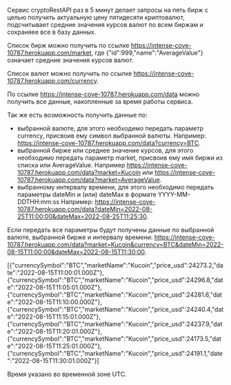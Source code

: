 Сервис cryptoRestAPI раз в 5 минут делает запросы на пять бирж с целью получить актуальную цену пятидесяти криптовалют, подсчитывает средние значения курсов валют по всем биржам и сохраняее все в базу данных.

Список бирж можно получить по ссылке https://intense-cove-10787.herokuapp.com/market, где {"id":999,"name":"AverageValue"} означает средние значения курсов валют.

Список валют можно получить по ссылке https://intense-cove-10787.herokuapp.com/currency.

По ссылке https://intense-cove-10787.herokuapp.com/data можно получить все данные, накопленные за время работы сервиса.

Так же есть возможность получить данные по:

- выбранной валюте, для этого необходимо передать параметр currency, присвоив ему символ выбранной валюты. Например: https://intense-cove-10787.herokuapp.com/data?currency=BTC.
- выбранной бирже или среднее значение курсов, для этого необходимо передать параметр market, присвоив ему имя биржи из списка или AverageValue. Например https://intense-cove-10787.herokuapp.com/data?market=Kucoin или https://intense-cove-10787.herokuapp.com/data?market=AverageValue.
- выбранному интервалу времени, для этого необходимо передать параметры dateMin и (или) dateMax в формате YYYY-MM-DDTHH:mm:ss Например: https://intense-cove-10787.herokuapp.com/data?dateMin=2022-08-25T11:00:00&dateMax=2022-08-25T11:25:30.

Если передать все параметры будут получены данные по выбранной валюте, выбранной бирже и интервалу времени: https://intense-cove-10787.herokuapp.com/data?market=Kucoin&currency=BTC&dateMin=2022-08-15T11:00:00&dateMax=2022-08-15T11:30:00.

[{"currencySymbol":"BTC","marketName":"Kucoin","price_usd":24273.2,"date":"2022-08-15T11:00:01.000Z"},{"currencySymbol":"BTC","marketName":"Kucoin","price_usd":24296.8,"date":"2022-08-15T11:05:01.000Z"},{"currencySymbol":"BTC","marketName":"Kucoin","price_usd":24281.6,"date":"2022-08-15T11:10:00.000Z"},{"currencySymbol":"BTC","marketName":"Kucoin","price_usd":24240.4,"date":"2022-08-15T11:15:01.000Z"},{"currencySymbol":"BTC","marketName":"Kucoin","price_usd":24237.9,"date":"2022-08-15T11:20:01.000Z"},{"currencySymbol":"BTC","marketName":"Kucoin","price_usd":24173.5,"date":"2022-08-15T11:25:01.000Z"},{"currencySymbol":"BTC","marketName":"Kucoin","price_usd":24191.1,"date":"2022-08-15T11:30:01.000Z"}]

Время указано во временной зоне UTC.
